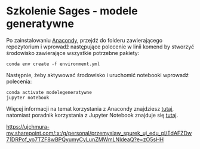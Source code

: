 # Szkolenie Sages - modele generatywne

Po zainstalowaniu [Anacondy](https://www.anaconda.com/download), przejdź do folderu zawierającego repozytorium i wprowadź następujące polecenie w linii komend by stworzyć środowisko zawierające wszystkie potrzebne pakiety:

```
conda env create -f environment.yml
```

Następnie, żeby aktywować środowisko i uruchomić notebooki wprowadź polecenia:
```
conda activate modelegeneratywne
jupyter notebook
```

Więcej informacji na temat korzystania z Anacondy znajdziesz [tutaj](https://docs.conda.io/projects/conda/en/latest/user-guide/getting-started.html), natomiast poradnik korzystania z Jupyter Notebook znajduje się [tutaj](https://docs.jupyter.org/en/latest/running.html).


https://ujchmura-my.sharepoint.com/:x:/g/personal/przemyslaw_spurek_uj_edu_pl/EdAFZDw71DRPof_yo7TZF8wBPQyumyCyLunZMWmLNldeaQ?e=zO5sHH
